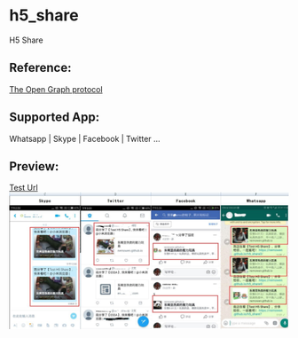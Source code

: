 # h5_share
H5 Share

## Reference: 
[The Open Graph protocol](http://ogp.me/)

## Supported App:
Whatsapp | Skype | Facebook | Twitter ...

## Preview:
[Test Url](https://nemowen.github.io/h5_share)
![Support](/img/supports.jpg)
